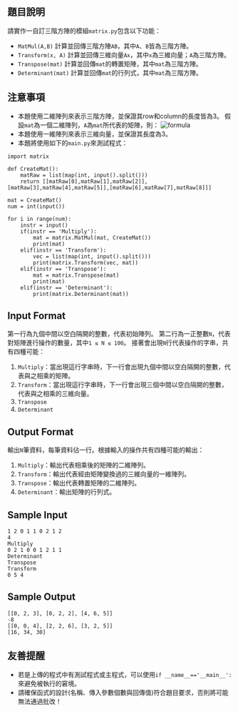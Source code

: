 ## 題目說明
請實作一自訂三階方陣的模組`matrix.py`包含以下功能：
* `MatMul(A,B)`
計算並回傳三階方陣`AB`，其中`A`、`B`皆為三階方陣。
* `Transform(x, A)`
計算並回傳三維向量`Ax`，其中`x`為三維向量；`A`為三階方陣。
* `Transpose(mat)`
計算並回傳`mat`的轉置矩陣，其中`mat`為三階方陣。
* `Determinant(mat)`
計算並回傳`mat`的行列式，其中`mat`為三階方陣。

## 注意事項
* 本題使用二維陣列來表示三階方陣，並保證其row和column的長度皆為3。
假設`mat`為一個二維陣列，`A`為`mat`所代表的矩陣，則：
![formula](https://render.githubusercontent.com/render/math?math=A%3D%5Cleft%5B%5Cbegin%7Bmatrix%7Dmat%5B0%5D%5B0%5D%26mat%5B0%5D%5B1%5D%20%26mat%5B0%5D%5B2%5D%5C%5Cmat%5B1%5D%5B0%5D%26mat%5B1%5D%5B1%5D%26mat%5B1%5D%5B2%5D%5C%5Cmat%5B2%5D%5B0%5D%26mat%5B2%5D%5B1%5D%26mat%5B2%5D%5B2%5D%5Cend%7Bmatrix%7D%5Cright%5D)
* 本題使用一維陣列來表示三維向量，並保證其長度為3。
* 本題將使用如下的`main.py`來測試程式：
```python=
import matrix

def CreateMat():
    matRaw = list(map(int, input().split()))
    return [[matRaw[0],matRaw[1],matRaw[2]],[matRaw[3],matRaw[4],matRaw[5]],[matRaw[6],matRaw[7],matRaw[8]]]

mat = CreateMat()
num = int(input())

for i in range(num):
    instr = input()
    if(instr == 'Multiply'):
        mat = matrix.MatMul(mat, CreateMat())
        print(mat)
    elif(instr == 'Transform'):
        vec = list(map(int, input().split()))
        print(matrix.Transform(vec, mat))
    elif(instr == 'Transpose'):
        mat = matrix.Transpose(mat)
        print(mat)
    elif(instr == 'Determinant'):
        print(matrix.Determinant(mat))
```

## Input Format ##
第一行為九個中間以空白隔開的整數，代表初始陣列。
第二行為一正整數`N`，代表對矩陣進行操作的數量，其中`1 ≤ N ≤ 100`。
接著會出現`N`行代表操作的字串，共有四種可能：
1. `Multiply`：當出現這行字串時，下一行會出現九個中間以空白隔開的整數，代表與之相乘的矩陣。
2. `Transform`：當出現這行字串時，下一行會出現三個中間以空白隔開的整數，代表與之相乘的三維向量。
3. `Transpose`
4. `Determinant`
## Output Format ##
輸出`N`筆資料，每筆資料佔一行。根據輸入的操作共有四種可能的輸出：
1. `Multiply`：輸出代表相乘後的矩陣的二維陣列。
2. `Transform`：輸出代表經由矩陣變換過的三維向量的一維陣列。
3. `Transpose`：輸出代表轉置矩陣的二維陣列。
4. `Determinant`：輸出矩陣的行列式。
## Sample Input ##
```
1 2 0 1 1 0 2 1 2
4
Multiply
0 2 1 0 0 1 2 1 1
Determinant
Transpose
Transform
0 5 4
```
## Sample Output ##
```
[[0, 2, 3], [0, 2, 2], [4, 6, 5]]
-8
[[0, 0, 4], [2, 2, 6], [3, 2, 5]]
[16, 34, 30]
```
## 友善提醒 ##
* 若是上傳的程式中有測試程式或主程式，可以使用`if __name__=='__main__':`來避免被執行的窘境。
* 請確保函式的設計(名稱、傳入參數個數與回傳值)符合題目要求，否則將可能無法通過批改！
